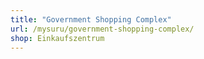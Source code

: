 ```yaml
---
title: "Government Shopping Complex"
url: /mysuru/government-shopping-complex/
shop: Einkaufszentrum
---
```

